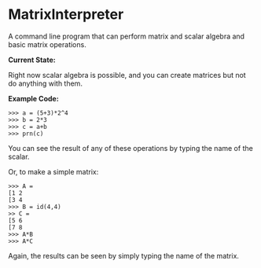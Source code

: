 # MatrixInterpreter
A command line program that can perform matrix and scalar algebra and basic matrix operations.

**Current State:**

Right now scalar algebra is possible, and you can create matrices but not do anything with them.

**Example Code:**
```
>>> a = (5+3)*2^4
>>> b = 2*3
>>> c = a+b
>>> prn(c)
```
You can see the result of any of these operations by typing the name of the scalar.

Or, to make a simple matrix:
```
>>> A = 
[1 2
[3 4
>>> B = id(4,4)
>> C =
[5 6
[7 8
>>> A*B
>>> A*C
```
Again, the results can be seen by simply typing the name of the matrix.
